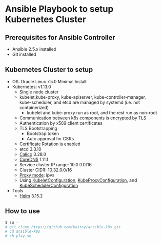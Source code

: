 # Ansible Playbook to setup Kubernetes Cluster

## Prerequisites for Ansible Controller

* Ansible 2.5.x installed
* Git installed

## Kubernetes Cluster to setup

* OS: Oracle Linux 7.5.0 Minimal Install
* Kubernetes: v1.13.0
    * Single node cluster
    * kubelet,kube-proxy, kube-apiserver, kube-controller-manager, kube-scheduler, and etcd are managed by systemd (i.e. not containerized)
        * kubelet and kube-proxy run as root, and the rest run as non-root
    * Communication between k8s components is encrypted by TLS
    * Authentication by x509 client certificates
    * TLS Bootstrapping
        * Bootstrap token
        * Auto approval for CSRs
    * [Certificate Rotation](https://kubernetes.io/docs/tasks/tls/certificate-rotation/) is enabled
    * etcd 3.3.10
    * [Calico](https://www.tigera.io/project-calico/) 3.28.0
    * [CoreDNS](https://github.com/coredns/coredns) 1.11.1
    * Service cluster IP range: 10.0.0.0/16
    * Cluster CIDR: 10.32.0.0/16
    * [Proxy mode](https://kubernetes.io/docs/concepts/services-networking/service/#virtual-ips-and-service-proxies): ipvs
    * Using [KubeletConfiguration](https://kubernetes.io/docs/tasks/administer-cluster/kubelet-config-file/ ), [KubeProxyConfiguration](https://github.com/kubernetes/kube-proxy/blob/master/config/v1alpha1/types.go), and [KubeSchedulerConfiguration](https://github.com/kubernetes/kube-scheduler/blob/master/config/v1alpha1/types.go)
* Tools
    * [Helm](https://helm.sh/) 3.15.2

## How to use

```sh
$ su -
# git clone https://github.com/kaitoy/ansible-k8s.git
# cd ansible-k8s
# sh play.sh
```
